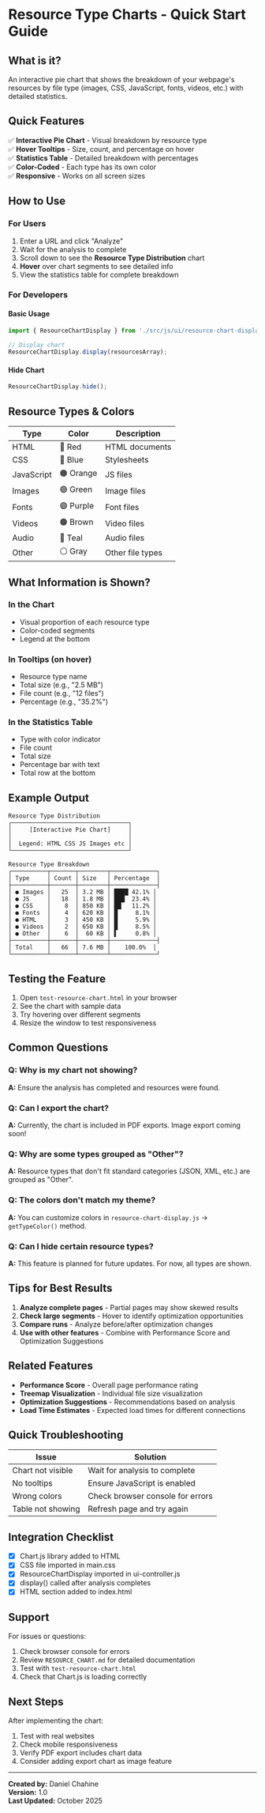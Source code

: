 # Resource Type Charts - Quick Start Guide

## What is it?
An interactive pie chart that shows the breakdown of your webpage's resources by file type (images, CSS, JavaScript, fonts, videos, etc.) with detailed statistics.

## Quick Features
✅ **Interactive Pie Chart** - Visual breakdown by resource type  
✅ **Hover Tooltips** - Size, count, and percentage on hover  
✅ **Statistics Table** - Detailed breakdown with percentages  
✅ **Color-Coded** - Each type has its own color  
✅ **Responsive** - Works on all screen sizes  

## How to Use

### For Users
1. Enter a URL and click "Analyze"
2. Wait for the analysis to complete
3. Scroll down to see the **Resource Type Distribution** chart
4. **Hover** over chart segments to see detailed info
5. View the statistics table for complete breakdown

### For Developers

#### Basic Usage
```javascript
import { ResourceChartDisplay } from './src/js/ui/resource-chart-display.js';

// Display chart
ResourceChartDisplay.display(resourcesArray);
```

#### Hide Chart
```javascript
ResourceChartDisplay.hide();
```

## Resource Types & Colors

| Type       | Color      | Description        |
|------------|------------|--------------------|
| HTML       | 🔴 Red     | HTML documents     |
| CSS        | 🔵 Blue    | Stylesheets        |
| JavaScript | 🟠 Orange  | JS files           |
| Images     | 🟢 Green   | Image files        |
| Fonts      | 🟣 Purple  | Font files         |
| Videos     | 🟤 Brown   | Video files        |
| Audio      | 🩵 Teal    | Audio files        |
| Other      | ⚪ Gray    | Other file types   |

## What Information is Shown?

### In the Chart
- Visual proportion of each resource type
- Color-coded segments
- Legend at the bottom

### In Tooltips (on hover)
- Resource type name
- Total size (e.g., "2.5 MB")
- File count (e.g., "12 files")
- Percentage (e.g., "35.2%")

### In the Statistics Table
- Type with color indicator
- File count
- Total size
- Percentage bar with text
- Total row at the bottom

## Example Output

```
Resource Type Distribution
┌─────────────────────────────────┐
│     [Interactive Pie Chart]     │
│                                 │
│  Legend: HTML CSS JS Images etc │
└─────────────────────────────────┘

Resource Type Breakdown
┌──────────┬───────┬────────┬─────────────┐
│ Type     │ Count │ Size   │ Percentage  │
├──────────┼───────┼────────┼─────────────┤
│ ● Images │   25  │ 3.2 MB │ ████ 42.1% │
│ ● JS     │   18  │ 1.8 MB │ ███  23.4% │
│ ● CSS    │    8  │ 850 KB │ ██   11.2% │
│ ● Fonts  │    4  │ 620 KB │ █     8.1% │
│ ● HTML   │    3  │ 450 KB │ █     5.9% │
│ ● Videos │    2  │ 650 KB │ █     8.5% │
│ ● Other  │    6  │  60 KB │ ▌     0.8% │
├──────────┼───────┼────────┼─────────────┤
│ Total    │   66  │ 7.6 MB │    100.0%  │
└──────────┴───────┴────────┴─────────────┘
```

## Testing the Feature

1. Open `test-resource-chart.html` in your browser
2. See the chart with sample data
3. Try hovering over different segments
4. Resize the window to test responsiveness

## Common Questions

### Q: Why is my chart not showing?
**A:** Ensure the analysis has completed and resources were found.

### Q: Can I export the chart?
**A:** Currently, the chart is included in PDF exports. Image export coming soon!

### Q: Why are some types grouped as "Other"?
**A:** Resource types that don't fit standard categories (JSON, XML, etc.) are grouped as "Other".

### Q: The colors don't match my theme?
**A:** You can customize colors in `resource-chart-display.js` → `getTypeColor()` method.

### Q: Can I hide certain resource types?
**A:** This feature is planned for future updates. For now, all types are shown.

## Tips for Best Results

1. **Analyze complete pages** - Partial pages may show skewed results
2. **Check large segments** - Hover to identify optimization opportunities
3. **Compare runs** - Analyze before/after optimization changes
4. **Use with other features** - Combine with Performance Score and Optimization Suggestions

## Related Features

- **Performance Score** - Overall page performance rating
- **Treemap Visualization** - Individual file size visualization
- **Optimization Suggestions** - Recommendations based on analysis
- **Load Time Estimates** - Expected load times for different connections

## Quick Troubleshooting

| Issue | Solution |
|-------|----------|
| Chart not visible | Wait for analysis to complete |
| No tooltips | Ensure JavaScript is enabled |
| Wrong colors | Check browser console for errors |
| Table not showing | Refresh page and try again |

## Integration Checklist

- [x] Chart.js library added to HTML
- [x] CSS file imported in main.css
- [x] ResourceChartDisplay imported in ui-controller.js
- [x] display() called after analysis completes
- [x] HTML section added to index.html

## Support

For issues or questions:
1. Check browser console for errors
2. Review `RESOURCE_CHART.md` for detailed documentation
3. Test with `test-resource-chart.html`
4. Check that Chart.js is loading correctly

## Next Steps

After implementing the chart:
1. Test with real websites
2. Check mobile responsiveness
3. Verify PDF export includes chart data
4. Consider adding export chart as image feature

---

**Created by:** Daniel Chahine  
**Version:** 1.0  
**Last Updated:** October 2025
